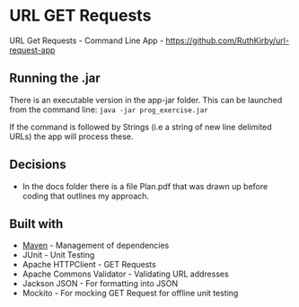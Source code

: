 # URL GET Requests

URL Get Requests - Command Line App - https://github.com/RuthKirby/url-request-app

## Running the .jar

There is an executable version in the app-jar folder. This can be 
launched from the command line:
`java -jar prog_exercise.jar`

If the command is followed by Strings (i.e a string of new line delimited URLs) the app
will process these.

## Decisions
* In the docs folder there is a file Plan.pdf that was drawn up before coding that outlines my approach.

## Built with

* [Maven](https://maven.apache.org/) - Management of dependencies
* JUnit - Unit Testing
* Apache HTTPClient - GET Requests
* Apache Commons Validator - Validating URL addresses
* Jackson JSON - For formatting into JSON
* Mockito - For mocking GET Request for offline unit testing
